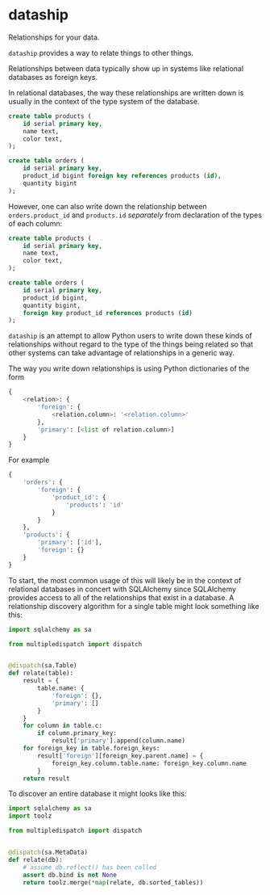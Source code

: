 dataship
========

Relationships for your data.

`dataship` provides a way to relate things to other things.

Relationships between data typically show up in systems like relational
databases as foreign keys.

In relational databases, the way these relationships are written down is
usually in the context of the type system of the database.

```sql
create table products (
    id serial primary key,
    name text,
    color text,
);

create table orders (
    id serial primary key,
    product_id bigint foreign key references products (id),
    quantity bigint
);
```

However, one can also write down the relationship between `orders.product_id`
and `products.id` *separately* from declaration of the types of each column:

```sql
create table products (
    id serial primary key,
    name text,
    color text,
);

create table orders (
    id serial primary key,
    product_id bigint,
    quantity bigint,
    foreign key product_id references products (id)
);
```

`dataship` is an attempt to allow Python users to write down these kinds of 
relationships without regard to the type of the things being related so that
other systems can take advantage of relationships in a generic way.

The way you write down relationships is using Python dictionaries of the form

```python
{
    <relation>: {
        'foreign': {
            <relation.column>: '<relation.column>'
        },
        'primary': [<list of relation.column>]
    }
}
```

For example
```python
{
    'orders': {
        'foreign': {
            'product_id': {
                'products': 'id'
            }
        }
    },
    'products': {
        'primary': ['id'],
        'foreign': {}
    }
}
```

To start, the most common usage of this will likely be in the context of
relational databases in concert with SQLAlchemy since SQLAlchemy provides
access to all of the relationships that exist in a database. A relationship
discovery algorithm for a single table might look something like this:

```python
import sqlalchemy as sa

from multipledispatch import dispatch


@dispatch(sa.Table)
def relate(table):
    result = {
        table.name: {
            'foreign': {}, 
            'primary': []
        }
    }
    for column in table.c:
        if column.primary_key:
            result['primary'].append(column.name)
    for foreign_key in table.foreign_keys:
        result['foreign'][foreign_key.parent.name] = {
            foreign_key.column.table.name: foreign_key.column.name
        }
    return result
```


To discover an entire database it might looks like this:

```python
import sqlalchemy as sa
import toolz

from multipledispatch import dispatch


@dispatch(sa.MetaData)
def relate(db):
    # assume db.reflect() has been called
    assert db.bind is not None
    return toolz.merge(*map(relate, db.sorted_tables))
```






















